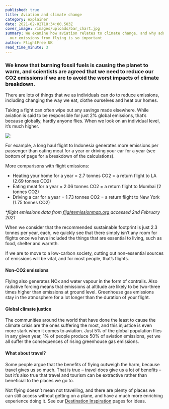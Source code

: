 ```yaml
---
published: true
title: Aviation and climate change
category: explainer
date: 2021-02-02T18:34:00.503Z
cover_image: /images/uploads/bar_chart.jpg
summary: We examine how aviation relates to climate change, and why addressing
  our emissions from flying is so important
author: FlightFree UK
read_time_minute: 3
---
```

### We know that burning fossil fuels is causing the planet to warm, and scientists are agreed that we need to reduce our CO2 emissions if we are to avoid the worst impacts of climate breakdown.

There are lots of things that we as individuals can do to reduce emissions, including changing the way we eat, clothe ourselves and heat our homes. 

Taking a fight can often wipe out any savings made elsewhere. While aviation is said to be responsible for just 2% global emissions, that’s because globally, hardly anyone flies. When we look on an individual level, it’s much higher. 

![](/images/uploads/bar_chart.jpg)

For example, a long haul flight to Indonesia generates more emissions per passenger than eating meat for a year or driving your car for a year (see bottom of page for a breakdown of the calculations).

More comparisons with flight emissions: 

* H﻿eating your home for a year = 2.7 tonnes CO2 = a return flight to LA (2.69 tonnes CO2)
* E﻿ating meat for a year = 2.06 tonnes CO2 = a return flight to Mumbai (2 tonnes CO2)
* D﻿riving a car for a year = 1.73 tonnes CO2 = a return flight to New York (1.75 tonnes CO2)

*\*﻿flight emissions data from [flightemissionmap.org](www.flightemissionmap.org) accessed 2nd February 2021*

When we consider that the recommended sustainable footprint is just 2.3 tonnes per year, each, we quickly see that there simply isn’t any room for flights once we have included the things that are essential to living, such as food, shelter and warmth. 

If we are to move to a low-carbon society, cutting out non-essential sources of emissions will be vital, and for most people, that’s flights.

#### Non-CO2 emissions

Flying also generates NOx and water vapour in the form of contrails. Also radiative forcing means that emissions at altitude are likely to be two-three times higher than emissions at ground level. Greenhouse gas emissions stay in the atmosphere for a lot longer than the duration of your flight.

#### Global climate justice

The communities around the world that have done the least to cause the climate crisis are the ones suffering the most, and this injustice is even more stark when it comes to aviation. Just 5% of the global population flies in any given year, 1% of people produce 50% of aviation emissions, yet we all suffer the consequences of rising greenhouse gas emissions. 

#### What about travel?

Some people argue that the benefits of flying outweigh the harm, because travel gives us so much. That is true – travel does give us a lot of benefits – but it’s also true that travel and tourism can be extractive rather than beneficial to the places we go to. 

Not flying doesn’t mean not travelling, and there are plenty of places we can still access without getting on a plane, and have a much more enriching experience doing it. See our [Destination Inspiration](/how_to/#destination-inspiration) pages for ideas.